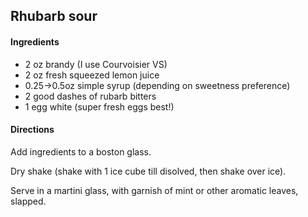 ## Rhubarb sour

#### Ingredients

* 2 oz brandy (I use Courvoisier VS)
* 2 oz fresh squeezed lemon juice
* 0.25->0.5oz simple syrup (depending on sweetness preference)
* 2 good dashes of rubarb bitters
* 1 egg white (super fresh eggs best!)

#### Directions

Add ingredients to a boston glass.

Dry shake (shake with 1 ice cube till disolved, then shake over ice).

Serve in a martini glass, with garnish of mint or other aromatic leaves, slapped.

